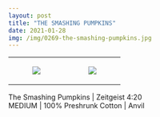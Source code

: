 ```yaml
---
layout: post
title: "THE SMASHING PUMPKINS"
date: 2021-01-28
img: /img/0269-the-smashing-pumpkins.jpg
---
```




<table style="width:100%;"><tr><td style="vertical-align:top;">
      <figure class="tmblr-full" data-orig-height="2048" data-orig-width="1365" data-orig-src="https://concertshirts.netlify.app/shirts/0269/0269-01.jpg"><img src="https://64.media.tumblr.com/396d1d62c6d3a62f35a7b3d5a6bccc19/9532c181a7889a1f-72/s540x810/89896c5551c3ba2808bce785027be1ca123267bf.jpg" data-orig-height="2048" data-orig-width="1365" data-orig-src="https://concertshirts.netlify.app/shirts/0269/0269-01.jpg"/></figure></td>
    <td style="vertical-align:top;">
      <figure class="tmblr-full" data-orig-height="2048" data-orig-width="1365" data-orig-src="https://concertshirts.netlify.app/shirts/0269/0269-02.jpg"><img src="https://64.media.tumblr.com/c09612ed9f68902e93a967c7e400294b/9532c181a7889a1f-8f/s540x810/92dba99939d993843a9526535ee167e5849848b9.jpg" data-orig-height="2048" data-orig-width="1365" data-orig-src="https://concertshirts.netlify.app/shirts/0269/0269-02.jpg"/></figure></td>
  </tr></table><p>
  The Smashing Pumpkins | Zeitgeist 4:20<br/>MEDIUM | 100% Preshrunk Cotton | Anvil
</p>
